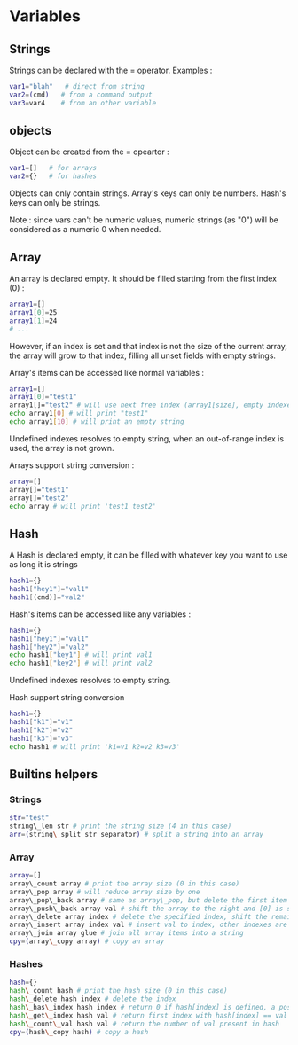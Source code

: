
# Variables

## Strings

Strings can be declared with the = operator.
Examples :

```bash
var1="blah"   # direct from string
var2=(cmd)   # from a command output
var3=var4    # from an other variable
```

## objects

Object can be created from the = opeartor :

```bash
var1=[]   # for arrays
var2={}   # for hashes
```

Objects can only contain strings.
Array's keys can only be numbers.
Hash's keys can only be strings.

Note : since vars can't be numeric values,
numeric strings (as "0") will be considered as a numeric 0 when needed.

## Array

An array is declared empty. It should be filled starting from the first index (0) :

```bash
array1=[]
array1[0]=25
array1[1]=24
# ...
```

However, if an index is set and that index is not the size of the current array,
the array will grow to that index, filling all unset fields with empty strings.

Array's items can be accessed like normal variables :

```bash
array1=[]
array1[0]="test1"
array1[]="test2" # will use next free index (array1[size], empty indexes are not considered free)
echo array1[0] # will print "test1"
echo array1[10] # will print an empty string
```

Undefined indexes resolves to empty string, when an out-of-range index is used,
the array is not grown.

Arrays support string conversion :

```bash
array=[]
array[]="test1"
array[]="test2"
echo array # will print 'test1 test2'
```

## Hash

A Hash is declared empty, it can be filled with whatever key you want to use
as long it is strings

```bash
hash1={}
hash1["hey1"]="val1"
hash1[(cmd)]="val2"
```

Hash's items can be accessed like any variables :

```bash
hash1={}
hash1["hey1"]="val1"
hash1["hey2"]="val2"
echo hash1["key1"] # will print val1
echo hash1["key2"] # will print val2
```

Undefined indexes resolves to empty string.

Hash support string conversion

```bash
hash1={}
hash1["k1"]="v1"
hash1["k2"]="v2"
hash1["k3"]="v3"
echo hash1 # will print 'k1=v1 k2=v2 k3=v3'
```

## Builtins helpers

### Strings

```bash
str="test"
string\_len str # print the string size (4 in this case)
arr=(string\_split str separator) # split a string into an array
```

### Array

```bash
array=[]
array\_count array # print the array size (0 in this case)
array\_pop array # will reduce array size by one
array\_pop\_back array # same as array\_pop, but delete the first item
array\_push\_back array val # shift the array to the right and [0] is set to val
array\_delete array index # delete the specified index, shift the remaining items
array\_insert array index val # insert val to index, other indexes are shifted accordingly
array\_join array glue # join all array items into a string
cpy=(array\_copy array) # copy an array
```

### Hashes

```bash
hash={}
hash\_count hash # print the hash size (0 in this case)
hash\_delete hash index # delete the index
hash\_has\_index hash index # return 0 if hash[index] is defined, a positive number otherwise
hash\_get\_index hash val # return first index with hash[index] == val
hash\_count\_val hash val # return the number of val present in hash
cpy=(hash\_copy hash) # copy a hash
```

